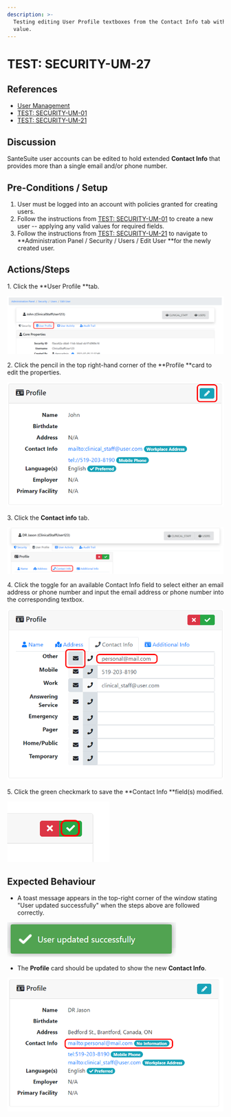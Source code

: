 ```yaml
---
description: >-
  Testing editing User Profile textboxes from the Contact Info tab with a valid
  value.
---
```


# TEST: SECURITY-UM-27

## References

* [User Management](../../../../../operations/security-administration/user-management.md)
* [TEST: SECURITY-UM-01](test-security-um-01.md)
* [TEST: SECURITY-UM-21](test-security-um-21.md)

## Discussion

SanteSuite user accounts can be edited to hold extended **Contact Info** that provides more than a single email and/or phone number.

## Pre-Conditions / Setup

1. User must be logged into an account with policies granted for creating users.
2. Follow the instructions from [TEST: SECURITY-UM-01](test-security-um-01.md) to create a new user -- applying any valid values for required fields.
3. Follow the instructions from [TEST: SECURITY-UM-21](test-security-um-21.md) to navigate to **Administration Panel / Security / Users / Edit User **for the newly created user.

## Actions/Steps

1\. Click the **User Profile **tab.

![](<../../../../../../.gitbook/assets/image (265).png>)

2\. Click the pencil in the top right-hand corner of the **Profile **card to edit the properties. 

![](<../../../../../../.gitbook/assets/image (272).png>)

3\. Click the **Contact info** tab.

![](<../../../../../../.gitbook/assets/image (286).png>)

4\. Click the toggle for an available Contact Info field to select either an email address or phone number and input the email address or phone number into the corresponding textbox.

![](<../../../../../../.gitbook/assets/image (289).png>)

5\. Click the green checkmark to save the **Contact Info **field(s) modified.

![](<../../../../../../.gitbook/assets/image (264).png>)

## Expected Behaviour

* A toast message appears in the top-right corner of the window stating "User updated successfully" when the steps above are followed correctly.

![](<../../../../../../.gitbook/assets/image (269).png>)

* The **Profile** card should be updated to show the new **Contact Info**.

![](<../../../../../../.gitbook/assets/image (288).png>)
